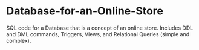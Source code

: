 # Database-for-an-Online-Store
SQL code for a Database that is a concept of an online store.
Includes DDL and DML commands, Triggers, Views, and Relational Queries (simple and complex).
